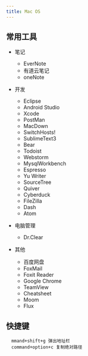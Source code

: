 ```yaml
---
title: Mac OS
---
```


## 常用工具

- 笔记
  - EverNote
  - 有道云笔记
  - oneNote

- 开发
  - Eclipse
  - Android Studio
  - Xcode
  - PostMan
  - MacDown
  - SwitchHosts!
  - SublimeText3
  - Bear
  - Todoist
  - Webstorm
  - MysqlWorkbench
  - Espresso
  - Yu Writer
  - SourceTree
  - Quiver
  - Cyberduck
  - FileZilla
  - Dash
  - Atom

- 电脑管理
  - Dr.Clear

- 其他
  - 百度网盘
  - FoxMail
  - Foxit Reader
  - Google Chrome
  - TeamView
  - Cheatsheet
  - Moom
  - Flux

## 快捷键

```
  mmand+shift+g 弹出地址栏
  command+option+c 复制绝对路径
```

